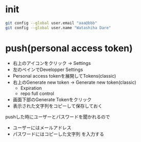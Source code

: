 # init
``` sh
git config --global user.email "aaa@bbb"
git config --global user.name "Watashiha Dare"
```
# push(personal access token)
- 右上のアイコンをクリック -> Settings
- 左のペインでDevelopper Settings
- Personal access tokenを展開してTokens(classic)
- 右上のGenerate new token -> Generate new token(classic)
	- Expiration
	- repo full control
- 画面下部のGenerate Tokenをクリック
- 表示された文字列をコピーして保存しておく

pushした時にユーザーとパスワードを聞かれるので
- ユーザーにはメールアドレス
- パスワードにはコピーした文字列
を入力する


